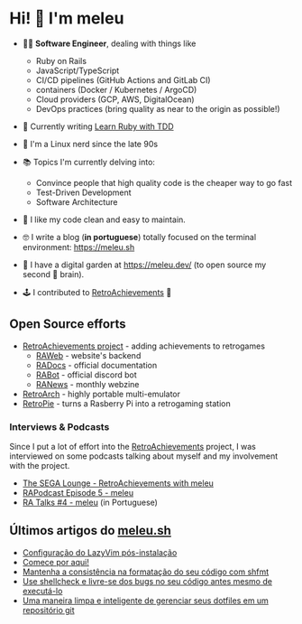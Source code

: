 # Hi! 👋 I'm meleu

- 🧑‍💻 **Software Engineer**, dealing with things like
    - Ruby on Rails
    - JavaScript/TypeScript
    - CI/CD pipelines (GitHub Actions and GitLab CI)
    - containers (Docker / Kubernetes / ArgoCD)
    - Cloud providers (GCP, AWS, DigitalOcean)
    - DevOps practices (bring quality as near to the origin as possible!)

- 📝 Currently writing [Learn Ruby with TDD](https://tdd-ruby.gitbook.io/)

- 🐧 I'm a Linux nerd since the late 90s

- 📚 Topics I'm currently delving into:
    - Convince people that high quality code is the cheaper way to go fast
    - Test-Driven Development
    - Software Architecture

- 🧼 I like my code clean and easy to maintain.

- 🤓 I write a blog (**in portuguese**) totally focused on the terminal environment: <https://meleu.sh>

- 🌱 I have a digital garden at <https://meleu.dev/> (to open source my second 🧠 brain).

- 🕹️ I contributed to [RetroAchievements](https://retroachievements.org/) 👾

## Open Source efforts

- [RetroAchievements project](https://retroachievements.org/) - adding achievements to retrogames
    - [RAWeb](https://github.com/RetroAchievements/RAWeb/commits/master?author=meleu) - website's backend
    - [RADocs](https://docs.retroachievements.org/) - official documentation
    - [RABot](https://github.com/RetroAchievements/RABot/commits/master?author=meleu) - official discord bot
    - [RANews](https://github.com/RetroAchievements/RANews/commits/master?author=meleu) - monthly webzine
- [RetroArch](https://github.com/libretro/RetroArch/commits/master?author=meleu) - highly portable multi-emulator
- [RetroPie](https://github.com/RetroPie/RetroPie-Setup/commits/master?author=meleu) - turns a Rasberry Pi into a retrogaming station

### Interviews & Podcasts

Since I put a lot of effort into the [RetroAchievements](https://retroachievements.org) project, I was interviewed on some podcasts talking about myself and my involvement with the project.

- [The SEGA Lounge - RetroAchievements with meleu](https://www.thesegalounge.com/133-retroachievements/)
- [RAPodcast Episode 5 - meleu](https://youtu.be/49vgbPt9MWA)
- [RA Talks \#4 - meleu](https://youtu.be/XtXbugukhAU) (in Portuguese)


## Últimos artigos do [meleu.sh](https://meleu.sh/)

<!-- BLOG-POST-LIST:START -->
- [Configuração do LazyVim pós-instalação](https://meleu.sh/lazyvim/)
- [Comece por aqui!](https://meleu.sh/comeco/)
- [Mantenha a consistência na formatação do seu código com shfmt](https://meleu.sh/shfmt/)
- [Use shellcheck e livre-se dos bugs no seu código antes mesmo de executá-lo](https://meleu.sh/shellcheck/)
- [Uma maneira limpa e inteligente de gerenciar seus dotfiles em um repositório git](https://meleu.sh/dotfiles/)
<!-- BLOG-POST-LIST:END -->

